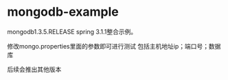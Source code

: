 mongodb-example
================

mongodb1.3.5.RELEASE   spring 3.1.1整合示例。

修改mongo.properties里面的参数即可进行测试
包括主机地址ip；端口号；数据库

后续会推出其他版本


